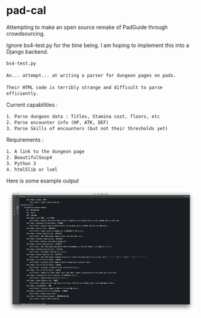 # pad-cal
Attempting to make an open source remake of PadGuide through crowdsourcing. 

Ignore bs4-test.py for the time being. I am hoping to implement this into a Django backend.

    bs4-test.py

    An... attempt... at writing a parser for dungeon pages on padx.
    
    Their HTML code is terribly strange and difficult to parse efficiently.


 Current capabilities :

    1. Parse dungeon data : Titles, Stamina cost, floors, etc
    2. Parse encounter info (HP, ATK, DEF)
    3. Parse Skills of encounters (but not their thresholds yet)

Requirements :

    1. A link to the dungeon page
    2. BeautifulSoup4
    3. Python 3
    4. html5lib or lxml


Here is some example output
    
![alt text](https://github.com/rohilthopu/pad-cal/blob/master/Screenshots/Screen%20Shot%202018-06-29%20at%201.20.29%20AM.png)
